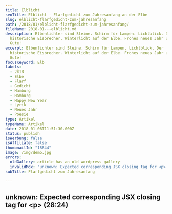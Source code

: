 ```yaml
---
title: Elblicht
seoTitle: Elblicht - Flarfgedicht zum Jahresanfang an der Elbe
slug: elblicht-flarfgedicht-zum-jahresanfang
path: /2018/01/elblicht-flarfgedicht-zum-jahresanfang/
fileName: 2018-01---elblicht.md
description: Elbenlichter sind Steine. Schirm für Lampen. Lichtblick. Der
  historische Eisbrecher. Winterlicht auf der Elbe. Frohes neues Jahr und alles
  Gute!
excerpt: Elbenlichter sind Steine. Schirm für Lampen. Lichtblick. Der
  historische Eisbrecher. Winterlicht auf der Elbe. Frohes neues Jahr und alles
  Gute!
focusKeyword: Elb
labels:
  - 2k18
  - Elbe
  - Flarf
  - Gedicht
  - Hamburg
  - Hamburg
  - Happy New Year
  - Lyrik
  - Neues Jahr
  - Poesie
type: Artikel
typeName: Artikel
date: 2018-01-06T11:51:30.000Z
status: publish
isWerbung: false
isAffiliate: false
thumbnailId: "18844"
image: /img/demo.jpg
errors:
  oldGallery: article has an old wordpress gallery
  invalidMdx: "unknown: Expected corresponding JSX closing tag for <p> (28:24)"
subTitle: Flarfgedicht zum Jahresanfang
  
---
```


## unknown: Expected corresponding JSX closing tag for &lt;p> (28:24)

<!--
**Könnt Ihr Euch noch an meine Flarfgedichte erinnern? Das letzte ist im letzten
Februar [hier im Blog erschienen](/2017/02/dauerregen-stpauli/). Höchste Zeit,
Euch endlich mal wieder eins zu präsentieren.**

Was gäbe es dafür für einen schöneren Anlass, als das Licht auf der Elbe zum
Jahresanfang?

## Zur Erinnerung

Flarf-Gedichte entstehen aus zusammengesetzten Ergebnissen, die die Suchmaschine
ausspuckt, wenn man bestimmte Begriffe eingibt. Eine genaue Erklärung ist in
meinem Blog
[hier](/2016/03/flarf-inspiration-aus-dem-internet-die-poesie-der-vernetzung/)
zu finden. In diesem Fall habe ich mich für die Suchwörter "Elbe" und "Licht"
entschieden.

<blockquote>
## Jahresanfang an der Elbe
Elbenlichter sind Steine
Schirm für Lampen
Lichtblick

Abendhimmel mit drei Lichtsäulen Hamburger Hafenlichter Südlich der Elbe

Erleben Sie das jährliche Licht- und Wasserschauspiel Dramatisch Ob das Licht
aus Teilchen besteht, oder sich als Welle ausbreitet?

Ein einmaliges Spektrum Die Elbe im Licht der untergehenden Sonne Der
historische Eisbrecher</blockquote>

[gallery type="rectangular" link="none" size="large"
ids="18844,18847,18848,18845,18843"]

## Flarf-Gedichte Wegweiser

1.  [Die Poesie der Vernetzung](/2016/03/flarf-inspiration-aus-dem-internet-die-poesie-der-vernetzung/)
1.  [Straßenlaternen der Welt](/2016/03/strassenlaternen-der-welt-eine-romantische-bildergalerie/)
1.  [Sonne und Frieden](/2016/03/sonne-und-frieden/)
1.  [Manieren der Boshaftigkeit](/2016/04/manieren-der-boshaftigkeit/)
1.  [Das übersetzte Wetter im Spiegel](/2016/05/das-uebersetzte-wetter-im-spiegel/)
1.  [Die seltsame Stimmung der knalligen Blüten](/2016/10/die-seltsame-stimmung-der-knalligen-blueten/)
1.  [Elbe schwarz-weiß bunt](/2017/01/elbe-schwarz-weiss-bunt-bildergalerie-mit-flarfgedicht/)
1.  [Pizza und Backgammon](/2017/01/drei-koenige/)
1.  [Liebe Sternschanze](/2017/01/liebe-sternschanze/)
1.  [Haters rest in poetry](/2017/02/haters-rest-in-poetry/)
1.  [Die Sehnsucht der Postmoderne](/2017/02/die-sehnsucht-der-postmoderne/)
1.  [In den Straßen von St. Pauli](/2017/02/dauerregen-stpauli/)
1.  Elblicht - Jahresanfang an der Elbe
1.  [Möwe am Wasser](/2018/01/moewe-am-wasser/)
1.  [Jahreszeiten an der Brücke](/2018/02/ein-fleet-im-verlauf-der-jahreszeiten/)
1.  [Amsterdam - Grachten und Gassen](/2018/03/amsterdam/)
1.  [Abschied von Dir - Tschüss, mach es gut](/2018/04/abschied-von-dir/)
1.  [Erster Mai - Gegensätze](/2018/05/erster-mai-gegensaetze/)

&nbsp;

-->

  